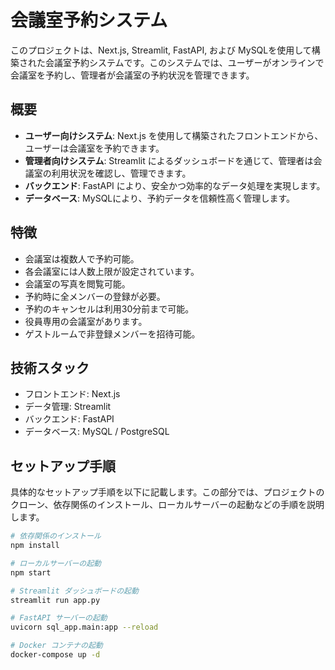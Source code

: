 # 会議室予約システム

このプロジェクトは、Next.js, Streamlit, FastAPI, および MySQLを使用して構築された会議室予約システムです。このシステムでは、ユーザーがオンラインで会議室を予約し、管理者が会議室の予約状況を管理できます。

## 概要

- **ユーザー向けシステム**: Next.js を使用して構築されたフロントエンドから、ユーザーは会議室を予約できます。
- **管理者向けシステム**: Streamlit によるダッシュボードを通じて、管理者は会議室の利用状況を確認し、管理できます。
- **バックエンド**: FastAPI により、安全かつ効率的なデータ処理を実現します。
- **データベース**: MySQLにより、予約データを信頼性高く管理します。

## 特徴

- 会議室は複数人で予約可能。
- 各会議室には人数上限が設定されています。
- 会議室の写真を閲覧可能。
- 予約時に全メンバーの登録が必要。
- 予約のキャンセルは利用30分前まで可能。
- 役員専用の会議室があります。
- ゲストルームで非登録メンバーを招待可能。

## 技術スタック

- フロントエンド: Next.js
- データ管理: Streamlit
- バックエンド: FastAPI
- データベース: MySQL / PostgreSQL

## セットアップ手順

具体的なセットアップ手順を以下に記載します。この部分では、プロジェクトのクローン、依存関係のインストール、ローカルサーバーの起動などの手順を説明します。

```bash
# 依存関係のインストール
npm install

# ローカルサーバーの起動
npm start

# Streamlit ダッシュボードの起動
streamlit run app.py

# FastAPI サーバーの起動
uvicorn sql_app.main:app --reload

# Docker コンテナの起動
docker-compose up -d
